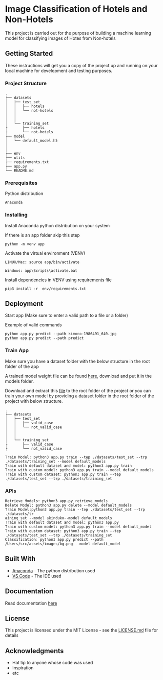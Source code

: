 # Image Classification of Hotels and Non-Hotels

This project is carried out for the purpose of building a machine learning model for classifying images of Hotes from Non-hotels

## Getting Started

These instructions will get you a copy of the project up and running on your local machine for development and testing purposes.

### Project Structure

```
.
├── datasets
│   ├── test_set
│   │   ├── hotels
│   │   └── not-hotels
│   │            
│   │             
│   └── training_set
├       ├── hotels
├       └── not-hotels
├── model
│   └── default_model.h5
│   
│   
├── env
├── utils
├── requirements.txt
├── app.py
└── README.md
```

### Prerequisites

Python distribution

```
Anaconda
```

### Installing

Install Anaconda python distribution on your system

If there is an app folder skip this step

```
python -m venv app
```

Activate the virtual environment (VENV)

```
LINUX/Mac: source app/bin/activate

Windows: app\Scripts\activate.bat
```

Install dependencies in VENV using requirements file

```
pip3 install -r  env/requirements.txt
``` 

## Deployment

Start app (Make sure to enter a valid path to a file or a folder)


Example of valid commands

```
python app.py predict --path kimono-1986491_640.jpg
python app.py predict --path predict
```

### Train App

Make sure you have a dataset folder with the below structure in the root folder of the app

A trained model weight file can be found [here](https://drive.google.com/drive/folders/1rYweIKMNjQiKC-D92BPEcK7CSPd_jDPb?usp=sharing), download and put it in the models folder.

Download and extract this [file](https://drive.google.com/file/d/15ExWHHPnzdqzQDM7ROxBdwohbxa5b_Lx/view?usp=sharing) to the root folder of the project or you can train your own model by providing a dataset folder in the root folder of the project with  below structure.

```
.
├── datasets
│   ├── test_set
│   │   ├── valid_case
│   │   └── not_valid_case
│   │            
│   │             
│   └── training_set
├       ├── valid_case
├       └── not_valid_case
```

```
Train Model: python3 app.py train --tep ./datasets/test_set --trp ./datasets/training_set --model default_models
Train with default dataset and model: python3 app.py train
Train with custom model: python3 app.py train --model default_models
Train with custom dataset: python3 app.py train --tep ./datasets/test_set --trp ./datasets/training_set
```

### APIs

```
Retrieve Models: python3 app.py retrieve_models
Delete Model: python3 app.py delete --model default_models
Train Model:python3 app.py train --tep ./datasets/test_set --trp ./datasets/tr
aining_set --model akinduko--model default_models
Train with default dataset and model: python3 app.py
Train with custom model: python3 app.py train --model default_model
Train with custom dataset: python3 app.py train --tep ./datasets/test_set --trp ./datasets/training_set
Classification: python3 app.py predict --path /Users/src/assets/images/bg.png --model default_model
```

## Built With

* [Anaconda](https://www.anaconda.com/distribution/) - The python distribution used
* [VS Code](https://code.visualstudio.com/) - The IDE used

## Documentation

Read documentation [here](https://docs.google.com/document/d/1rmpzDJTY0VO4IIhxTE0HqCEoa4yUMz3GCE-KlVNshTY/edit?usp=sharing)

## License

This project is licensed under the MIT License - see the [LICENSE.md](LICENSE.md) file for details

## Acknowledgments

* Hat tip to anyone whose code was used
* Inspiration
* etc
